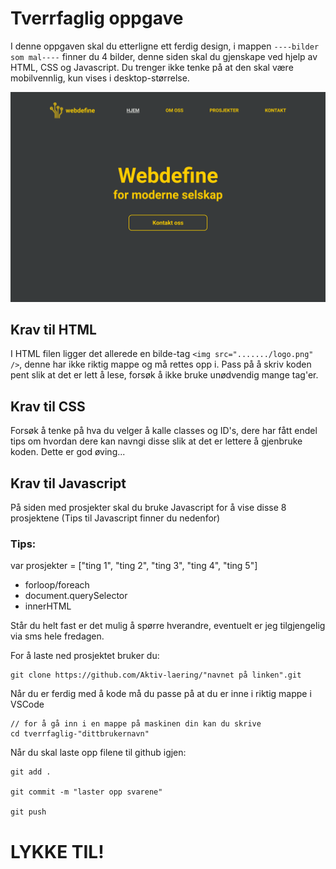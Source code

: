 # Tverrfaglig oppgave

I denne oppgaven skal du etterligne ett ferdig design, i mappen `----bilder som mal----` finner du 4 bilder, denne siden skal du gjenskape ved hjelp av HTML, CSS og Javascript. Du trenger ikke tenke på at den skal være mobilvennlig, kun vises i desktop-størrelse.

<img src="./img/screenshot.png"/>

## Krav til HTML

I HTML filen ligger det allerede en bilde-tag `<img src="......./logo.png" />`, denne har ikke riktig mappe og må rettes opp i.
Pass på å skriv koden pent slik at det er lett å lese, forsøk å ikke bruke unødvendig mange tag'er.

## Krav til CSS

Forsøk å tenke på hva du velger å kalle classes og ID's, dere har fått endel tips om hvordan dere kan navngi disse slik at det er lettere å gjenbruke koden. Dette er god øving...

## Krav til Javascript

På siden med prosjekter skal du bruke Javascript for å vise disse 8 prosjektene (Tips til Javascript finner du nedenfor)

### Tips:

var prosjekter = ["ting 1", "ting 2", "ting 3", "ting 4", "ting 5"]

-   forloop/foreach
-   document.querySelector
-   innerHTML

Står du helt fast er det mulig å spørre hverandre, eventuelt er jeg tilgjengelig via sms hele fredagen.

For å laste ned prosjektet bruker du:

```
git clone https://github.com/Aktiv-laering/"navnet på linken".git
```

Når du er ferdig med å kode må du passe på at du er inne i riktig mappe i VSCode

```
// for å gå inn i en mappe på maskinen din kan du skrive
cd tverrfaglig-"dittbrukernavn"
```

Når du skal laste opp filene til github igjen:

```
git add .

git commit -m "laster opp svarene"

git push
```

# LYKKE TIL!
